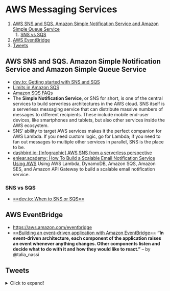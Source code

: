 # AWS Messaging Services

1. [AWS SNS and SQS. Amazon Simple Notification Service and Amazon Simple Queue Service](#aws-sns-and-sqs-amazon-simple-notification-service-and-amazon-simple-queue-service)
    1. [SNS vs SQS](#sns-vs-sqs)
2. [AWS EventBridge](#aws-eventbridge)
3. [Tweets](#tweets)

## AWS SNS and SQS. Amazon Simple Notification Service and Amazon Simple Queue Service

- [dev.to: Getting started with SNS and SQS](https://dev.to/aws-builders/getting-started-with-sns-and-sqs-3m4i)
- [Limits in Amazon SQS](http://docs.aws.amazon.com/AWSSimpleQueueService/latest/SQSDeveloperGuide/sqs-limits.html)
- [Amazon SQS FAQs](https://aws.amazon.com/sqs/faqs/)
- The **Simple Notification Service**, or SNS for short, is one of the central services to build serverless architectures in the AWS cloud. SNS itself is a serverless messaging service that can distribute massive numbers of messages to different recipients. These include mobile end-user devices, like smartphones and tablets, but also other services inside the AWS ecosystem.
- SNS’ ability to target AWS services makes it the perfect companion for AWS Lambda. If you need custom logic, go for Lambda; if you need to fan out messages to multiple other services in parallel, SNS is the place to be. 
- [dashbird.io: [Infographic] AWS SNS from a serverless perspective](https://dashbird.io/blog/aws-sns/)
- [enlear.academy: How To Build a Scalable Email Notification Service Using AWS](https://enlear.academy/how-to-build-a-scalable-email-service-using-aws-d404b347a7fb) Using AWS Lambda, DynamoDB, Amazon SQS, Amazon SES, and Amazon API Gateway to build a scalable email notification service.

### SNS vs SQS

- [==dev.to: When to SNS or SQS==](https://dev.to/aws-builders/when-to-sns-or-sqs-2aji)

## AWS EventBridge

- https://aws.amazon.com/eventbridge
- [==Building an event-driven application with Amazon EventBridge==](https://aws.amazon.com/blogs/compute/building-an-event-driven-application-with-amazon-eventbridge/) **“In event-driven architecture, each component of the application raises an event whenever anything changes. Other components listen and decide what to do with it and how they would like to react.”** – by @talia_nassi

## Tweets

<details>
  <summary>Click to expand!</summary>

<center>
<blockquote class="twitter-tweet"><p lang="en" dir="ltr">A handy Decision Tree for choosing the right messaging service on AWS.<br><br>As per my calculations, following it gives you a 90% chance of making the right choice.<br><br>Read more in the thread 🧵👇 <a href="https://t.co/s7Q5uoENop">pic.twitter.com/s7Q5uoENop</a></p>&mdash; Maciej Radzikowski (@radzikowski_m) <a href="https://twitter.com/radzikowski_m/status/1513941279175942155?ref_src=twsrc%5Etfw">April 12, 2022</a></blockquote> <script async src="https://platform.twitter.com/widgets.js" charset="utf-8"></script>

<blockquote class="twitter-tweet"><p lang="en" dir="ltr">AWS SNS: a fully-managed messaging service 📨<br><br>A collection of the fundamentals to get you started 📚 <a href="https://t.co/6betCtkscC">pic.twitter.com/6betCtkscC</a></p>&mdash; Tobias Schmidt (@tpschmidt_) <a href="https://twitter.com/tpschmidt_/status/1537465068488740864?ref_src=twsrc%5Etfw">June 16, 2022</a></blockquote> <script async src="https://platform.twitter.com/widgets.js" charset="utf-8"></script>
</center>